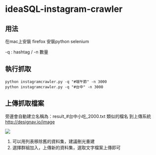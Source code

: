 # ideaSQL-instagram-crawler
## 用法

在mac上安裝 firefox
安裝python selenium

-q : hashtag   /  -n 數量

## 執行抓取
```
python instagramcrawler.py -q "#端午節" -n 3000
python instagramcrawler.py -q "#台中" -n 3000
```

## 上傳抓取檔案
旁邊會自動建立名稱為：result_#台中小吃_2000.txt 類似的檔名
到上傳系統 http://designav.io/image

![](https://i.imgur.com/Myir1m4.png)
1. 可以用列表移除舊的資料集，建議刪光重建
2. 選擇群組加入，上傳新的資料集，選取文字檔案上傳即可
